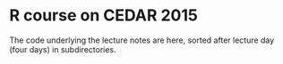 
# R course on CEDAR 2015

The code underlying the lecture notes are here, sorted after lecture day (four days) in subdirectories. 